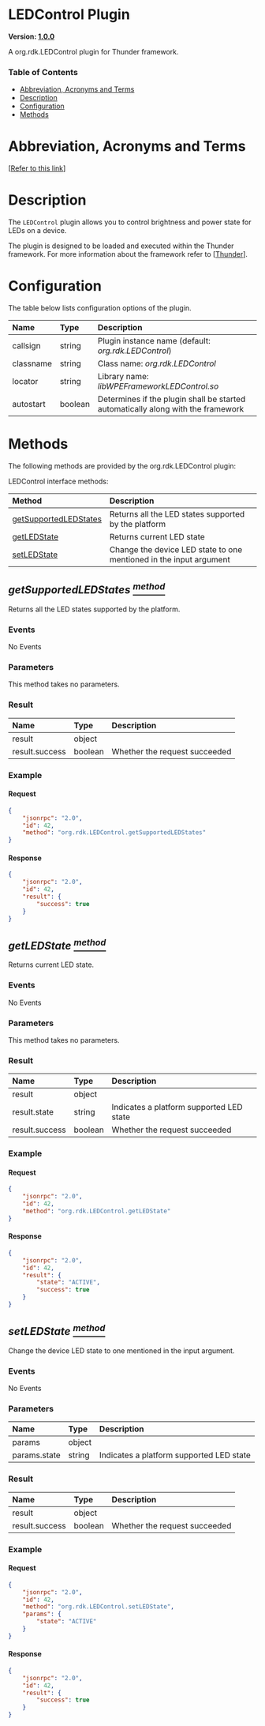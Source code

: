 <!-- Generated automatically, DO NOT EDIT! -->
<a name="head.LEDControl_Plugin"></a>
# LEDControl Plugin

**Version: [1.0.0]()**

A org.rdk.LEDControl plugin for Thunder framework.

### Table of Contents

- [Abbreviation, Acronyms and Terms](#head.Abbreviation,_Acronyms_and_Terms)
- [Description](#head.Description)
- [Configuration](#head.Configuration)
- [Methods](#head.Methods)

<a name="head.Abbreviation,_Acronyms_and_Terms"></a>
# Abbreviation, Acronyms and Terms

[[Refer to this link](overview/aat.md)]

<a name="head.Description"></a>
# Description

The `LEDControl` plugin allows you to control brightness and power state for LEDs on a device.

The plugin is designed to be loaded and executed within the Thunder framework. For more information about the framework refer to [[Thunder](#ref.Thunder)].

<a name="head.Configuration"></a>
# Configuration

The table below lists configuration options of the plugin.

| Name | Type | Description |
| :-------- | :-------- | :-------- |
| callsign | string | Plugin instance name (default: *org.rdk.LEDControl*) |
| classname | string | Class name: *org.rdk.LEDControl* |
| locator | string | Library name: *libWPEFrameworkLEDControl.so* |
| autostart | boolean | Determines if the plugin shall be started automatically along with the framework |

<a name="head.Methods"></a>
# Methods

The following methods are provided by the org.rdk.LEDControl plugin:

LEDControl interface methods:

| Method | Description |
| :-------- | :-------- |
| [getSupportedLEDStates](#method.getSupportedLEDStates) | Returns all the LED states supported by the platform |
| [getLEDState](#method.getLEDState) | Returns current LED state |
| [setLEDState](#method.setLEDState) | Change the device LED state to one mentioned in the input argument |


<a name="method.getSupportedLEDStates"></a>
## *getSupportedLEDStates [<sup>method</sup>](#head.Methods)*

Returns all the LED states supported by the platform.

### Events

No Events

### Parameters

This method takes no parameters.

### Result

| Name | Type | Description |
| :-------- | :-------- | :-------- |
| result | object |  |
| result.success | boolean | Whether the request succeeded |

### Example

#### Request

```json
{
    "jsonrpc": "2.0",
    "id": 42,
    "method": "org.rdk.LEDControl.getSupportedLEDStates"
}
```

#### Response

```json
{
    "jsonrpc": "2.0",
    "id": 42,
    "result": {
        "success": true
    }
}
```

<a name="method.getLEDState"></a>
## *getLEDState [<sup>method</sup>](#head.Methods)*

Returns current LED state.

### Events

No Events

### Parameters

This method takes no parameters.

### Result

| Name | Type | Description |
| :-------- | :-------- | :-------- |
| result | object |  |
| result.state | string | Indicates a platform supported LED state |
| result.success | boolean | Whether the request succeeded |

### Example

#### Request

```json
{
    "jsonrpc": "2.0",
    "id": 42,
    "method": "org.rdk.LEDControl.getLEDState"
}
```

#### Response

```json
{
    "jsonrpc": "2.0",
    "id": 42,
    "result": {
        "state": "ACTIVE",
        "success": true
    }
}
```

<a name="method.setLEDState"></a>
## *setLEDState [<sup>method</sup>](#head.Methods)*

Change the device LED state to one mentioned in the input argument.

### Events

No Events

### Parameters

| Name | Type | Description |
| :-------- | :-------- | :-------- |
| params | object |  |
| params.state | string | Indicates a platform supported LED state |

### Result

| Name | Type | Description |
| :-------- | :-------- | :-------- |
| result | object |  |
| result.success | boolean | Whether the request succeeded |

### Example

#### Request

```json
{
    "jsonrpc": "2.0",
    "id": 42,
    "method": "org.rdk.LEDControl.setLEDState",
    "params": {
        "state": "ACTIVE"
    }
}
```

#### Response

```json
{
    "jsonrpc": "2.0",
    "id": 42,
    "result": {
        "success": true
    }
}
```

